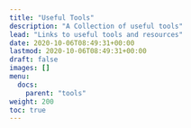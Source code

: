 ```yaml
---
title: "Useful Tools"
description: "A Collection of useful tools"
lead: "Links to useful tools and resources"
date: 2020-10-06T08:49:31+00:00
lastmod: 2020-10-06T08:49:31+00:00
draft: false
images: []
menu:
  docs:
    parent: "tools"
weight: 200
toc: true
---
```


